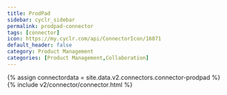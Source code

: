 ```yaml
---
title: ProdPad
sidebar: cyclr_sidebar
permalink: prodpad-connector
tags: [connector]
icon: https://my.cyclr.com/api/ConnectorIcon/16071
default_header: false
category: Product Management
categories: [Product Management,Collaboration]
---
```

{% assign connectordata = site.data.v2.connectors.connector-prodpad %}
{% include v2/connector/connector.html %}	